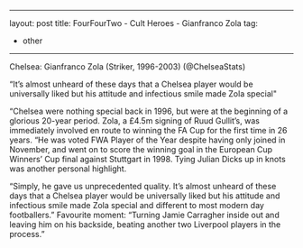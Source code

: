 ---
layout: post
title: FourFourTwo - Cult Heroes - Gianfranco Zola
tag:
 - other
 ---
 
Chelsea: Gianfranco Zola (Striker, 1996-2003) (@ChelseaStats)

“It’s almost unheard of these days that a Chelsea player would be universally liked but his attitude and infectious smile made Zola special"

“Chelsea were nothing special back in 1996, but were at the beginning of a glorious 20-year period. Zola, a £4.5m signing of Ruud Gullit’s, was immediately involved en route to winning the FA Cup for the first time in 26 years. “He was voted FWA Player of the Year despite having only joined in November, and went on to score the winning goal in the European Cup Winners’ Cup final against Stuttgart in 1998. Tying Julian Dicks up in knots was another personal highlight.

“Simply, he gave us unprecedented quality. It’s almost unheard of these days that a Chelsea player would be universally liked but his attitude and infectious smile made Zola special and different to most modern day footballers.” Favourite moment: “Turning Jamie Carragher inside out and leaving him on his backside, beating another two Liverpool players in the process.”

